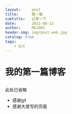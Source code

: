 ```yaml
---
layout:     post
title:      第一篇
subtitle:   记录一下
date:       2021-06-13
author:     MG1001
header-img: img/post-web.jpg
catalog: true
tags:
    - Git
---
```


#  我的第一篇博客

## 

此处已省略

* 感谢git
* 感谢大佬写的页面
